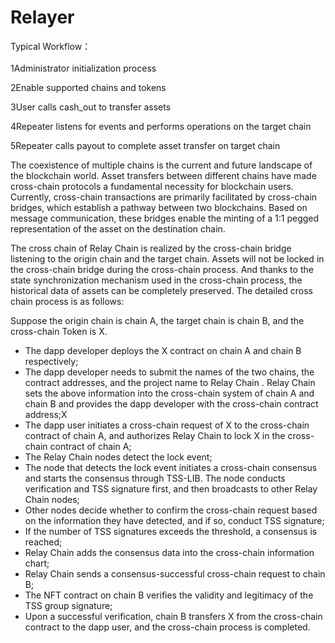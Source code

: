# Relayer

Typical Workflow：\
\
1Administrator initialization process

2Enable supported chains and tokens

3User calls cash\_out to transfer assets

4Repeater listens for events and performs operations on the target chain

5Repeater calls payout to complete asset transfer on target chain



The coexistence of multiple chains is the current and future landscape of the blockchain world. Asset transfers between different chains have made cross-chain protocols a fundamental necessity for blockchain users. Currently, cross-chain transactions are primarily facilitated by cross-chain bridges, which establish a pathway between two blockchains. Based on message communication, these bridges enable the minting of a 1:1 pegged representation of the asset on the destination chain.



The cross chain of  Relay Chain  is realized by the cross-chain bridge listening to the origin chain and the target chain. Assets will not be locked in the cross-chain bridge during the cross-chain process. And thanks to the state synchronization mechanism used in the cross-chain process, the historical data of assets can be completely preserved. The detailed cross chain process is as follows:

Suppose the origin chain is chain A, the target chain is chain B, and the cross-chain Token is X.

* The dapp developer deploys the X contract on chain A and chain B respectively;
* The dapp developer needs to submit the names of the two chains, the contract addresses, and the  project name to  Relay Chain .  Relay Chain  sets the above information into the cross-chain system of chain A and chain B and provides the dapp developer with the cross-chain contract address;X
* The dapp user initiates a cross-chain request of X to the cross-chain contract of chain A, and authorizes Relay Chain to lock X in the cross-chain contract of chain A;
* The  Relay Chain  nodes detect the lock event;
* The node that detects the lock event initiates a cross-chain consensus and starts the consensus through TSS-LIB. The node conducts verification and TSS signature first, and then broadcasts to other  Relay Chain  nodes;
* Other nodes decide whether to confirm the cross-chain request based on the information they have detected, and if so, conduct TSS signature;
* If the number of TSS signatures exceeds the threshold, a consensus is reached;
* &#x20;Relay Chain  adds the consensus data into the cross-chain information chart;
* &#x20;Relay Chain  sends a consensus-successful cross-chain request to chain B;
* The NFT contract on chain B verifies the validity and legitimacy of the TSS group signature;
* Upon a successful verification, chain B transfers X from the cross-chain contract to the dapp user, and the cross-chain process is completed.
